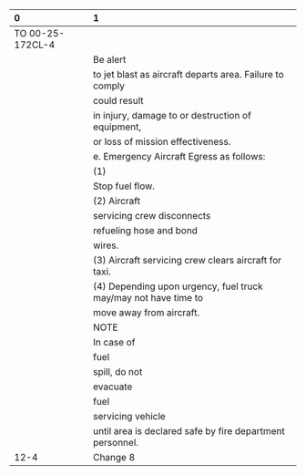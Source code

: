 | 0                | 1                                                               |
|:-----------------|:----------------------------------------------------------------|
| TO 00-25-172CL-4 |                                                                 |
|                  | Be alert                                                        |
|                  | to jet blast as aircraft departs area. Failure to comply        |
|                  | could result                                                    |
|                  | in injury, damage to or destruction of equipment,               |
|                  | or loss of mission effectiveness.                               |
|                  | e. Emergency Aircraft Egress as follows:                        |
|                  | (1)                                                             |
|                  | Stop fuel flow.                                                 |
|                  | (2) Aircraft                                                    |
|                  | servicing crew disconnects                                      |
|                  | refueling hose and bond                                         |
|                  | wires.                                                          |
|                  | (3) Aircraft servicing crew clears aircraft for taxi.           |
|                  | (4) Depending upon urgency, fuel truck may/may not have time to |
|                  | move away from aircraft.                                        |
|                  | NOTE                                                            |
|                  | In case of                                                      |
|                  | fuel                                                            |
|                  | spill, do not                                                   |
|                  | evacuate                                                        |
|                  | fuel                                                            |
|                  | servicing vehicle                                               |
|                  | until area is declared safe by fire department personnel.       |
| 12-4             | Change 8                                                        |